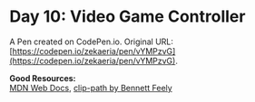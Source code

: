 # Day 10: Video Game Controller

A Pen created on CodePen.io. Original URL: [https://codepen.io/zekaeria/pen/vYMPzvG](https://codepen.io/zekaeria/pen/vYMPzvG).

**Good Resources:** \
[MDN Web Docs](https://developer.mozilla.org/en-US/),
[clip-path by Bennett Feely](https://bennettfeely.com/clippy/)
